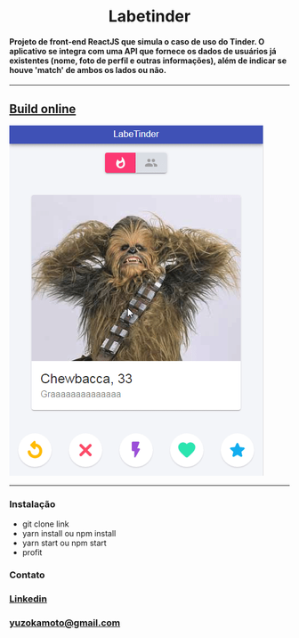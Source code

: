 <h1 align="center"> Labetinder </h1>
<h4>Projeto de front-end ReactJS que simula o caso de uso do Tinder. O aplicativo se integra com uma API que fornece os dados de usuários já existentes (nome, foto de perfil e outras informações), além de indicar se houve 'match' de ambos os lados ou não.</h4>
<hr />

## [Build online](http://sticky-gate.surge.sh)

![Labetinder Demo](https://github.com/yuzokamoto/labetinder/blob/master/visuals/AhAJ2LZln7.gif)

<hr />

<h3>Instalação</h3>

- git clone link
- yarn install ou npm install
- yarn start ou npm start
- profit

<h3>Contato</h3>

### [Linkedin](https://www.linkedin.com/in/yuzo-santana-okamoto-9077071a4/)
### yuzokamoto@gmail.com

